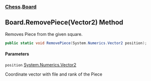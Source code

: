 ### [Chess](Chess.md 'Chess').[Board](Chess.Board.md 'Chess.Board')

## Board.RemovePiece(Vector2) Method

Removes Piece from the given square.

```csharp
public static void RemovePiece(System.Numerics.Vector2 position);
```
#### Parameters

<a name='Chess.Board.RemovePiece(System.Numerics.Vector2).position'></a>

`position` [System.Numerics.Vector2](https://docs.microsoft.com/en-us/dotnet/api/System.Numerics.Vector2 'System.Numerics.Vector2')

Coordinate vector with file and rank of the Piece